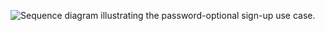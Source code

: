 <div class="full">

![Sequence diagram illustrating the password-optional sign-up use case.](/img/pwd-optional/pwd-optional-sign-up-summary.png)

</div>
